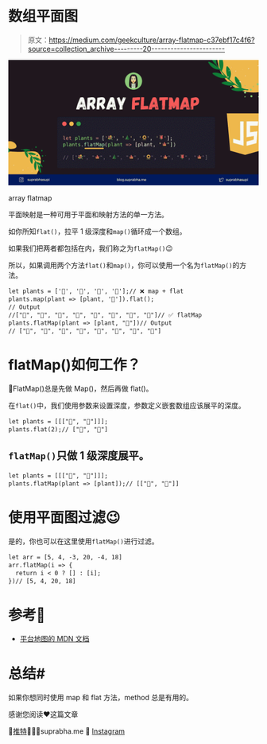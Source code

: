 # 数组平面图

> 原文：<https://medium.com/geekculture/array-flatmap-c37ebf17c4f6?source=collection_archive---------20----------------------->

![](img/b38307bc13201958d72b9a3a80f8ebc1.png)

array flatmap

平面映射是一种可用于平面和映射方法的单一方法。

如你所知`flat()`，拉平 1 级深度和`map()`循环成一个数组。

如果我们把两者都包括在内，我们称之为`flatMap()`😉

所以，如果调用两个方法`flat()`和`map()`，你可以使用一个名为`flatMap()`的方法。

```
let plants = ['💐', '🌲', '🌻', '🌹'];// ❌ map + flat
plants.map(plant => [plant, '🍁']).flat();
// Output
//["💐", "🍁", "🌲", "🍁", "🌻", "🍁", "🌹", "🍁"]// ✅ flatMap
plants.flatMap(plant => [plant, "🍁"])// Output
// ["💐", "🍁", "🌲", "🍁", "🌻", "🍁", "🌹", "🍁"]
```

# flatMap()如何工作？

📝FlatMap()总是先做 Map()，然后再做 flat()。

在`flat()`中，我们使用参数来设置深度，参数定义嵌套数组应该展平的深度。

```
let plants = [[["🌻", "🌹"]]];
plants.flat(2);// ["🌻", "🌹"]
```

## `flatMap()`只做 1 级深度展平。

```
let plants = [[["🌻", "🌹"]]];
plants.flatMap(plant => [plant]);// [["🌻", "🌹"]]
```

# 使用平面图过滤😉

是的，你也可以在这里使用`flatMap()`进行过滤。

```
let arr = [5, 4, -3, 20, -4, 18]
arr.flatMap(i => {
  return i < 0 ? [] : [i];
})// [5, 4, 20, 18]
```

# 参考🧐

*   [平台地图的 MDN 文档](https://developer.mozilla.org/en-US/docs/Web/JavaScript/Reference/Global_Objects/Array/flatMap)

# 总结#

如果你想同时使用 map 和 flat 方法，method 总是有用的。

感谢您阅读❤️这篇文章

🌟[推特](https://twitter.com/suprabhasupi)👩🏻‍💻suprabha.me 🌟 [Instagram](https://www.instagram.com/suprabhasupi/)